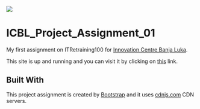 [![](https://data.jsdelivr.com/v1/package/gh/BaleshSrle/ICBL_Project_Assignment_01/badge?style=rounded)](https://www.jsdelivr.com/package/gh/BaleshSrle/ICBL_Project_Assignment_01)

# ICBL_Project_Assignment_01
My first assignment on ITRetraining100 for [Innovation Centre Banja Luka](https://icbl.ba/).

This site is up and running and you can visit it by clicking on [this](https://bit.ly/33SdRyL) link.

## Built With
This project assignment is created by [Bootstrap](https://github.com/twbs) and it uses [cdnjs.com](https://github.com/cdnjs) CDN servers.

